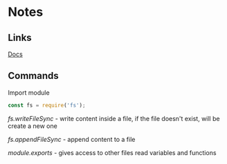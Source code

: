 # Notes

## Links
[Docs](https://nodejs.org/en/docs/)

## Commands
Import module
```js
const fs = require('fs');
```

*fs.writeFileSync* - write content inside a file, if the file doesn't exist, will be create a new one

*fs.appendFileSync* - append content to a file

*module.exports* - gives access to other files read variables and functions
